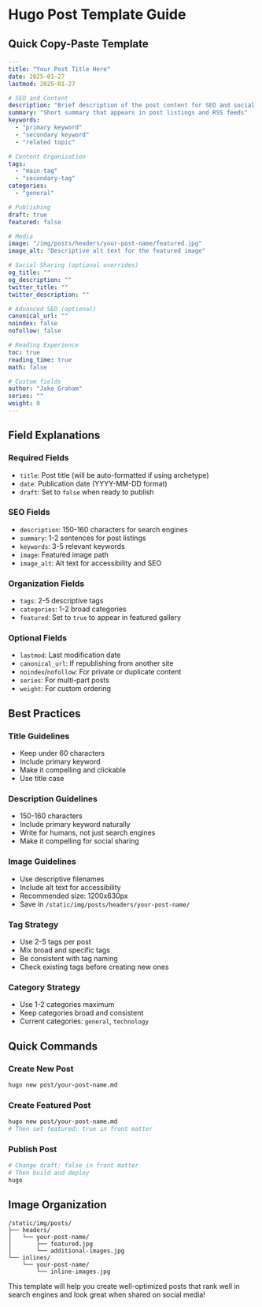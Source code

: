 # Hugo Post Template Guide

## Quick Copy-Paste Template

```yaml
---
title: "Your Post Title Here"
date: 2025-01-27
lastmod: 2025-01-27

# SEO and Content
description: "Brief description of the post content for SEO and social sharing"
summary: "Short summary that appears in post listings and RSS feeds"
keywords: 
  - "primary keyword"
  - "secondary keyword"
  - "related topic"

# Content Organization
tags:
  - "main-tag"
  - "secondary-tag"
categories:
  - "general"

# Publishing
draft: true
featured: false

# Media
image: "/img/posts/headers/your-post-name/featured.jpg"
image_alt: "Descriptive alt text for the featured image"

# Social Sharing (optional overrides)
og_title: ""
og_description: ""
twitter_title: ""
twitter_description: ""

# Advanced SEO (optional)
canonical_url: ""
noindex: false
nofollow: false

# Reading Experience
toc: true
reading_time: true
math: false

# Custom fields
author: "Jake Graham"
series: ""
weight: 0
---
```

## Field Explanations

### **Required Fields**
- `title`: Post title (will be auto-formatted if using archetype)
- `date`: Publication date (YYYY-MM-DD format)
- `draft`: Set to `false` when ready to publish

### **SEO Fields**
- `description`: 150-160 characters for search engines
- `summary`: 1-2 sentences for post listings
- `keywords`: 3-5 relevant keywords
- `image`: Featured image path
- `image_alt`: Alt text for accessibility and SEO

### **Organization Fields**
- `tags`: 2-5 descriptive tags
- `categories`: 1-2 broad categories
- `featured`: Set to `true` to appear in featured gallery

### **Optional Fields**
- `lastmod`: Last modification date
- `canonical_url`: If republishing from another site
- `noindex`/`nofollow`: For private or duplicate content
- `series`: For multi-part posts
- `weight`: For custom ordering

## Best Practices

### **Title Guidelines**
- Keep under 60 characters
- Include primary keyword
- Make it compelling and clickable
- Use title case

### **Description Guidelines**
- 150-160 characters
- Include primary keyword naturally
- Write for humans, not just search engines
- Make it compelling for social sharing

### **Image Guidelines**
- Use descriptive filenames
- Include alt text for accessibility
- Recommended size: 1200x630px
- Save in `/static/img/posts/headers/your-post-name/`

### **Tag Strategy**
- Use 2-5 tags per post
- Mix broad and specific tags
- Be consistent with tag naming
- Check existing tags before creating new ones

### **Category Strategy**
- Use 1-2 categories maximum
- Keep categories broad and consistent
- Current categories: `general`, `technology`

## Quick Commands

### **Create New Post**
```bash
hugo new post/your-post-name.md
```

### **Create Featured Post**
```bash
hugo new post/your-post-name.md
# Then set featured: true in front matter
```

### **Publish Post**
```bash
# Change draft: false in front matter
# Then build and deploy
hugo
```

## Image Organization

```
/static/img/posts/
├── headers/
│   └── your-post-name/
│       ├── featured.jpg
│       └── additional-images.jpg
└── inlines/
    └── your-post-name/
        └── inline-images.jpg
```

This template will help you create well-optimized posts that rank well in search engines and look great when shared on social media!
